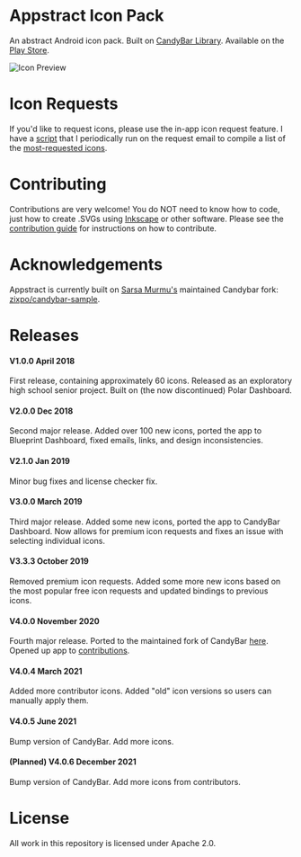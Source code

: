 # Appstract Icon Pack

An abstract Android icon pack. Built on [CandyBar Library](https://github.com/zixpo/candybar-sample). Available on the [Play Store](https://play.google.com/store/apps/details?id=com.melon.appstract).

![Icon Preview](https://github.com/mirrorkeydev/Appstract/blob/master/bothimage.png)

# Icon Requests
If you'd like to request icons, please use the in-app icon request feature. I have a [script](https://github.com/mirrorkeydev/PythonScripts/tree/master/Appstract/requestanalyzer) that I periodically run on the request email to compile a list of the [most-requested icons](https://github.com/mirrorkeydev/Appstract/blob/master/icons/most-requested-icons.txt).

# Contributing
Contributions are very welcome! You do NOT need to know how to code, just how to create .SVGs using [Inkscape](https://inkscape.org/) or other software.
Please see the [contribution guide](https://github.com/mirrorkeydev/Appstract/blob/master/CONTRIBUTING.md) for instructions on how to contribute.

# Acknowledgements
Appstract is currently built on [Sarsa Murmu's](https://github.com/sarsamurmu) maintained Candybar fork: [zixpo/candybar-sample](https://github.com/zixpo/candybar-sample).

# Releases

#### V1.0.0 April 2018
First release, containing approximately 60 icons. Released as an exploratory high school senior project. Built on (the now discontinued) Polar Dashboard.

#### V2.0.0 Dec 2018
Second major release. Added over 100 new icons, ported the app to Blueprint Dashboard, fixed emails, links, and design inconsistencies. 

#### V2.1.0 Jan 2019
Minor bug fixes and license checker fix.

#### V3.0.0 March 2019
Third major release. Added some new icons, ported the app to CandyBar Dashboard. Now allows for premium icon requests and fixes an issue with selecting individual icons.

#### V3.3.3 October 2019
Removed premium icon requests. Added some more new icons based on the most popular free icon requests and updated bindings to previous icons.

#### V4.0.0 November 2020
Fourth major release. Ported to the maintained fork of CandyBar [here](https://github.com/zixpo/candybar-sample). Opened up app to [contributions](https://github.com/mirrorkeydev/Appstract/blob/master/CONTRIBUTING.md).

#### V4.0.4 March 2021
Added more contributor icons. Added "old" icon versions so users can manually apply them.

#### V4.0.5 June 2021
Bump version of CandyBar. Add more icons.

#### (Planned) V4.0.6 December 2021
Bump version of CandyBar. Add more icons from contributors.

# License
All work in this repository is licensed under Apache 2.0.
